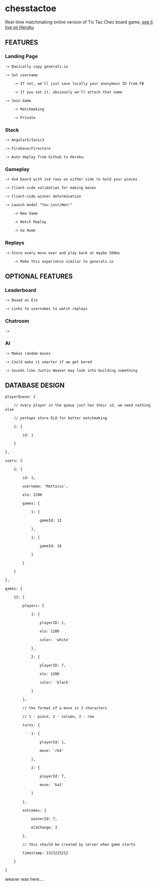 

# chesstactoe

Real-time matchmaking online version of Tic Tac Chec board game, [see it live on Heroku](https://chesstactoe.herokuapp.com/)

## FEATURES

### Landing Page

    -> Basically copy generals.io

    -> Set username

        -> If not, we'll just save locally your anonymous ID from FB

        -> If you set it, obviously we'll attach that name

    -> Join Game

        -> Matchmaking

        -> Private

### Stack

    -> Angular5/Ionic3

    -> Firebase/Firestore

    -> Auto deploy from Github to Heroku.

### Gameplay

    -> 4x4 board with 1x4 rows on either side to hold your pieces

    -> Client-side validation for making moves

    -> Client-side winner determination

    -> Launch modal "You Lost/Won!"

        -> New Game

        -> Watch Replay

        -> Go Home

### Replays

    -> Store every move ever and play back at maybe 500ms

        -> Make this experience similar to generals.io

## OPTIONAL FEATURES

### Leaderboard

    -> Based on Elo

    -> Links to usernames to watch replays

### Chatroom

    ->

### AI

    -> Makes random moves

    -> Could make it smarter if we get bored
    
    -> Sounds like Justin Weaver may look into building something

## DATABASE DESIGN



    playerQueue: {

        // every player in the queue just has their id, we need nothing else

        // perhaps store ELO for better matchmaking

        1: {

            id: 1

        }

    },

    users: {

        1: {

            id: 1,

            username: 'Matticus',

            elo: 1200

            games: {

                1: {

                    gameId: 12

                },

                1: {

                    gameId: 18

                }

            }

        }

    },

    games: {

        12: {

            players: {

                1: {

                    playerID: 1,

                    elo: 1200

                    color: 'white'

                },

                2: {

                    playerID: 7,

                    elo: 1200

                    color: 'black'

                }

            },

            // the format of a move is 3 characters

            // 1 - piece, 2 - column, 3 - row

            turns: {

                1: {

                    playerId: 1,

                    move: 'rb4'

                },

                2: {

                    playerId: 7,

                    move: 'ka2'

                }

            },

            outcomes: {

                winnerId: 7,

                eloChange: 3

            },

            // this should be created by server when game starts

            timestamp: 1323225212

        }

    }


weaver was here....
